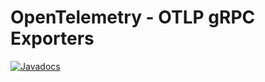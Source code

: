 # OpenTelemetry - OTLP gRPC Exporters

[![Javadocs][javadoc-image]][javadoc-url]

[javadoc-image]: https://www.javadoc.io/badge/io.opentelemetry/opentelemetry-exporter-otlp.svg
[javadoc-url]: https://www.javadoc.io/doc/io.opentelemetry/opentelemetry-exporter-otlp
